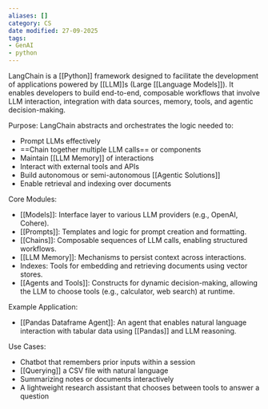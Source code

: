 ```yaml
---
aliases: []
category: CS
date modified: 27-09-2025
tags:
- GenAI
- python
---
```

LangChain is a [[Python]] framework designed to facilitate the development of applications powered by [[LLM]]s (Large [[Language Models]]). It enables developers to build end-to-end, composable workflows that involve LLM interaction, integration with data sources, memory, tools, and agentic decision-making.

Purpose: LangChain abstracts and orchestrates the logic needed to:
* Prompt LLMs effectively
* ==Chain together multiple LLM calls== or components
* Maintain [[LLM Memory]] of interactions
* Interact with external tools and APIs
* Build autonomous or semi-autonomous [[Agentic Solutions]]
* Enable retrieval and indexing over documents

Core Modules:

* [[Models]]: Interface layer to various LLM providers (e.g., OpenAI, Cohere).
* [[Prompts]]: Templates and logic for prompt creation and formatting.
* [[Chains]]: Composable sequences of LLM calls, enabling structured workflows.
* [[LLM Memory]]: Mechanisms to persist context across interactions.
* Indexes: Tools for embedding and retrieving documents using vector stores.
* [[Agents and Tools]]: Constructs for dynamic decision-making, allowing the LLM to choose tools (e.g., calculator, web search) at runtime.

Example Application:

* [[Pandas Dataframe Agent]]: An agent that enables natural language interaction with tabular data using [[Pandas]] and LLM reasoning.

Use Cases:

* Chatbot that remembers prior inputs within a session
* [[Querying]] a CSV file with natural language
* Summarizing notes or documents interactively
* A lightweight research assistant that chooses between tools to answer a question